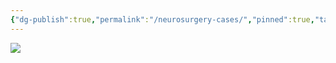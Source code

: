 ```yaml
---
{"dg-publish":true,"permalink":"/neurosurgery-cases/","pinned":true,"tags":["gardenEntry"],"created":"2023-05-27T13:58:35.000-07:00","updated":"2023-10-31T18:25:13.510-07:00"}
---
```



![](https://i.imgur.com/1Bp6Y90.png)
